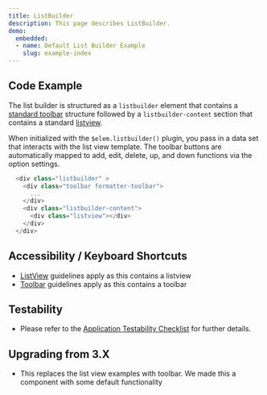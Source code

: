 ```yaml
---
title: ListBuilder
description: This page describes ListBuilder.
demo:
  embedded:
  - name: Default List Builder Example
    slug: example-index
---
```


## Code Example

The list builder is structured as a `listbuilder` element that contains a [standard toolbar](./toolbar) structure followed by a `listbuilder-content` section that contains a standard [listview]( ./listview).

When initialized with the `$elem.listbuilder()` plugin, you pass in a data set that interacts with the list view template. The toolbar buttons are automatically mapped to add, edit, delete, up, and down functions via the option settings.

```javascript
  <div class="listbuilder" >
    <div class="toolbar formatter-toolbar">
      ...
    </div>
    <div class="listbuilder-content">
      <div class="listview"></div>
    </div>
  </div>
```

## Accessibility / Keyboard Shortcuts

- [ListView](./listview) guidelines apply as this contains a listview
- [Toolbar](./toolbar) guidelines apply as this contains a toolbar

## Testability

- Please refer to the [Application Testability Checklist](https://design.infor.com/resources/application-testability-checklist) for further details.

## Upgrading from 3.X

- This replaces the list view examples with toolbar. We made this a component with some default functionality
